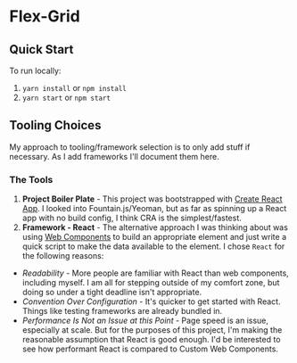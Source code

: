 # Flex-Grid

## Quick Start

To run locally:
1. `yarn install` or `npm install`
1. `yarn start` or `npm start`

## Tooling Choices

My approach to tooling/framework selection is to only add stuff if necessary. As I add frameworks I'll document them here.

### The Tools

1. **Project Boiler Plate** - This project was bootstrapped with [Create React App](https://github.com/facebookincubator/create-react-app). I looked into Fountain.js/Yeoman, but as far as spinning up a React app with no build config, I think CRA is the simplest/fastest.
1. **Framework - React** - The alternative approach I was thinking about was using [Web Components](https://developer.mozilla.org/en-US/docs/Web/Web_Components) to build an appropriate element and just write a quick script to make the data available to the element. I chose `React` for the following reasons:
  - *Readability* - More people are familiar with React than web components, including myself. I am all for stepping outside of my comfort zone, but doing so under a tight deadline isn't appropriate.
  - *Convention Over Configuration* - It's quicker to get started with React. Things like testing frameworks are already bundled in.
  - *Performance Is Not an Issue at this Point* - Page speed is an issue, especially at scale. But for the purposes of this project, I'm making the reasonable assumption that React is good enough. I'd be interested to see how performant React is compared to Custom Web Components.
  
